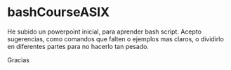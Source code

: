 # bashCourseASIX
He subido un powerpoint inicial, para aprender bash script.
Acepto sugerencias, como  comandos que falten o ejemplos mas claros, o dividirlo en diferentes partes para no hacerlo tan pesado.

Gracias
